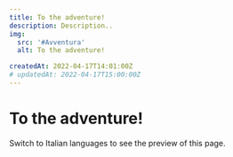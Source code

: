 ```yaml
---
title: To the adventure!
description: Description..
img:
  src: '#Avventura'
  alt: To the adventure!

createdAt: 2022-04-17T14:01:00Z
# updatedAt: 2022-04-17T15:00:00Z
---
```


# To the adventure!

<!-- <CMedia :s="img.src" :a="img.src"></CMedia> -->

<CMedia s="https://www.sunproducecoop.org/wp-content/uploads/2020/03/webPageConstruction-768x512.jpg" :c="img.alt" provider=""></CMedia>

Switch to Italian languages to see the preview of this page.
